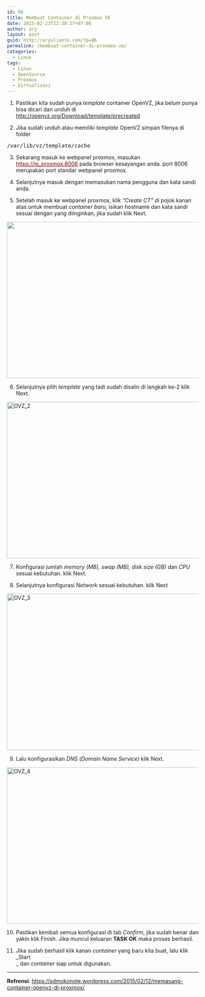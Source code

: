 ```yaml
---
id: 86
title: Membuat Container di Proxmox VE
date: 2015-02-23T22:30:27+07:00
author: ary
layout: post
guid: http://aryulianto.com/?p=86
permalink: /membuat-container-di-proxmox-ve/
categories:
  - Linux
tags:
  - Linux
  - OpenSource
  - Proxmox
  - Virtualisasi
---
```

1. Pastikan kita sudah punya _template_ container OpenVZ, jika belum punya bisa dicari dan unduh di <span style="color: #800000;"><a style="color: #800000;" title="http://openvz.org/Download/template/precreated" href="http://openvz.org/Download/template/precreated" target="_blank">http://openvz.org/Download/template/precreated</a></span>

2. Jika sudah unduh atau memiliki _template_ OpenVZ simpan filenya di folder

<pre>/var/lib/vz/template/cache</pre>

3. Sekarang masuk ke webpanel proxmox, masukan <span style="color: #800000;"><a style="color: #800000;" title="https://ip_proxmox:8006" href="https://ip_proxmox:8006" target="_blank">https://ip_proxmox:8006</a> </span>pada browser kesayangan anda. port 8006 merupakan port standar webpanel proxmox.

4. Selanjutnya masuk dengan memasukan <span id="result_box" class="short_text" lang="id"><span class="hps">nama pengguna</span></span> dan kata sandi anda.

5. Setelah masuk ke webpanel proxmox, klik _“Create CT”_ di pojok kanan atas untuk membuat _container_ _baru,_ isikan hostname dan kata sandi sesuai dengan yang diinginkan, jika sudah klik Next.

[<img class="alignnone wp-image-165 size-large" src="http://blog.aryulianto.com/wp-content/uploads/2015/02/OVZ_1-1024x576.png" alt="" width="730" height="411" srcset="https://blog.aryulianto.com/wp-content/uploads/2015/02/OVZ_1-1024x576.png 1024w, https://blog.aryulianto.com/wp-content/uploads/2015/02/OVZ_1-300x169.png 300w, https://blog.aryulianto.com/wp-content/uploads/2015/02/OVZ_1-1200x675.png 1200w, https://blog.aryulianto.com/wp-content/uploads/2015/02/OVZ_1.png 1366w" sizes="(max-width: 730px) 100vw, 730px" />](http://blog.aryulianto.com/wp-content/uploads/2015/02/OVZ_1.png)

6. Selanjutnya pilih _template_ yang tadi sudah disalin di langkah ke-2 klik Next.

[<img class="alignnone size-large wp-image-166" src="http://blog.aryulianto.com/wp-content/uploads/2015/02/OVZ_2-1024x576.png" alt="OVZ_2" width="730" height="411" srcset="https://blog.aryulianto.com/wp-content/uploads/2015/02/OVZ_2-1024x576.png 1024w, https://blog.aryulianto.com/wp-content/uploads/2015/02/OVZ_2-300x169.png 300w, https://blog.aryulianto.com/wp-content/uploads/2015/02/OVZ_2-1200x675.png 1200w, https://blog.aryulianto.com/wp-content/uploads/2015/02/OVZ_2.png 1366w" sizes="(max-width: 730px) 100vw, 730px" />](http://blog.aryulianto.com/wp-content/uploads/2015/02/OVZ_2.png)

7. Konfigurasi jumlah _memory (MB), swap (MB), disk size (GB)_ dan _CPU_ sesuai kebutuhan. klik Next.

8. Selanjutnya konfigurasi _Network_ sesuai kebutuhan. klik Next

[<img class="alignnone size-large wp-image-167" src="http://blog.aryulianto.com/wp-content/uploads/2015/02/OVZ_3-1024x576.png" alt="OVZ_3" width="730" height="411" srcset="https://blog.aryulianto.com/wp-content/uploads/2015/02/OVZ_3-1024x576.png 1024w, https://blog.aryulianto.com/wp-content/uploads/2015/02/OVZ_3-300x169.png 300w, https://blog.aryulianto.com/wp-content/uploads/2015/02/OVZ_3-1200x675.png 1200w, https://blog.aryulianto.com/wp-content/uploads/2015/02/OVZ_3.png 1366w" sizes="(max-width: 730px) 100vw, 730px" />](http://blog.aryulianto.com/wp-content/uploads/2015/02/OVZ_3.png)

9. Lalu konfigurasikan _DNS_ (_Domain Name Service)_ klik Next.

[<img class="alignnone size-large wp-image-168" src="http://blog.aryulianto.com/wp-content/uploads/2015/02/OVZ_4-1024x576.png" alt="OVZ_4" width="730" height="411" srcset="https://blog.aryulianto.com/wp-content/uploads/2015/02/OVZ_4-1024x576.png 1024w, https://blog.aryulianto.com/wp-content/uploads/2015/02/OVZ_4-300x169.png 300w, https://blog.aryulianto.com/wp-content/uploads/2015/02/OVZ_4-1200x675.png 1200w, https://blog.aryulianto.com/wp-content/uploads/2015/02/OVZ_4.png 1366w" sizes="(max-width: 730px) 100vw, 730px" />](http://blog.aryulianto.com/wp-content/uploads/2015/02/OVZ_4.png)

10. Pastikan kembali semua konfigurasi di tab _Confirm_, jika sudah benar dan yakin klik Finish. Jika muncul keluaran **TASK OK** maka proses berhasil.

11. Jika sudah berhasil klik kanan _container_ yang baru kita buat, lalu klik _Start  
_ dan _container_ siap untuk digunakan.

* * *

**Refrensi**: <span style="color: #999999;">https://sdmokonote.wordpress.com/2015/02/12/memasang-container-openvz-di-proxmox/</span>